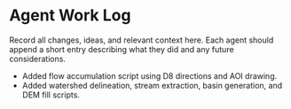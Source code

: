 # Agent Work Log

Record all changes, ideas, and relevant context here. Each agent should append a short entry describing what they did and any future considerations.
- Added flow accumulation script using D8 directions and AOI drawing.
- Added watershed delineation, stream extraction, basin generation, and DEM fill scripts.

